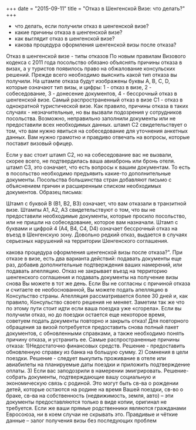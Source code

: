 +++
date = "2015-09-11"
title = "Отказ в Шенгенской Визе: что делать?"
+++

* что делать, если получили отказ в шенгенской визе?
* какие причины отказа в шенгенской визе?
* как выглядит отказ в шенгенской визе?
* какова процедура оформления шенгенской визы после отказа?

Отказ в шенгенской визе - типы отказов
По новым правилам Визового кодекса с 2011 года посольство обязано объяснять причины отказа в визах, а у туристов появилось право на обжалование консульских решений.
Прежде всего необходимо выяснить какой тип отказа вы получили.
 На штампе отказа будут изображены буквы A, B, C, D, которые означают тип визы, и цифры: 1 - отказ в визе, 2 - собеседование, 3 - донесение документов, 4 - бессрочный отказ в шенгенской визе.
Самый распространенный отказ в визе C1 - отказ в однократной туристической визе. Как правило, причины отказа в таких случаях - незначительные, но вы вызвали подозрения у сотрудников посольства.
Возможно, неправильно заполнили документы или не предоставили всех необходимых данных.
штамп С2 свидетельствует о том, что вам нужно явиться на собеседование для уточнения анкетных данных. Вам нужно грамотно и правдиво отвечать на вопросы, которые поставит визовый офицер.

Если у вас стоит штамп С2, но на собеседование вас не вызвали, скорее всего, не подтвердилась ваша авиабронь или бронь отеля.
штамп С3, это означает, что есть вопросы к вашим документам. То есть в посольство необходимо предъявить какие-то дополнительные документы.
Посольства большинства стран добавляют письмо с объяснением причин и расширенным списком необходимых документов.
Образец письма:


Штамп с буквой В (В1, В2, В3) означает, что вам отказали в транзитной визе.
Штампы А1, А2, А3 свидетельствуют о том, что вы не предоставили необходимые документы, которые просило посольство, или не пришли на собеседование, которое вам назначали.
Штамп с буквами и цифрой 4 (А4, В4, С4, D4) означает бессрочный отказ на въезд в Шенгенскую зону. Довольно редкий отказ, выдается в случаях серьезных нарушений на территории Шенгенского соглашения.


какова процедура оформления шенгенской визы после отказа?".
При отказе в визе, есть два варианта действий: подавать документы еще раз, добавив дополнительные подтверждения ваших намерений, или подавать апелляцию.
Отказ не закрывает въезд на территорию шенгенского соглашения и подавать документы на получение визы снова Вы можете в тот же день.
Если Вы не согласны с причиной отказа и считаете ее необоснованной, Вы можете подать апелляцию в Консульство страны. Апелляция рассматривается более 30 дней и, как правило, Консульство своего решения не меняет. Заметим так же что по этому пути стоит идти если ваша поездка уже «сгорела».
Если вы получили отказ, но до поездки остается еще некоторое время, советуем подать документы повторно и закрыть отказ!
Для повторного обращения за визой потребуется предоставить снова полный пакет документов, с обновленными справками, а также необходимо понять причину отказа, и устранить ее.
Самые распространенные причины отказа:
1)Недостаточно финансовых средств. Решение - предоставить обновленную справку из банка на большую сумму.
2) Сомнения в цели поездки. Решение -  следует выкупить проживание в отеле или авиабилеты на планируемые даты поездки и приложить подтверждение оплаты.
3) Если вас заподозрили в намерении эмигрировать. Решение- собрать документы, подтверждающие вашу социальную и экономическую связь с родиной. Это могут быть св-ва о рождении детей, которые остаются на родине на время Вашей поездки, св-во о браке, св-ва на собственность (недвижимость, земля, авто) – эти документы предоставляются только в виде копии, оригинал не требуется.
Если же ваши прямые родственники являются гражданами Евросоюза, ни в коем случаи не скрывать это.
Правдивые и чёткие данные – залог получения визы без последующих проблем
